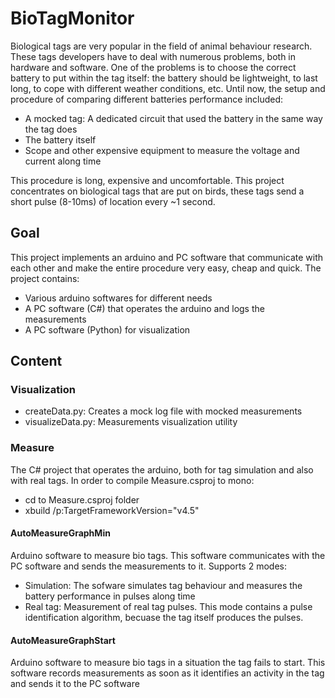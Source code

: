 # BioTagMonitor
Biological tags are very popular in the field of animal behaviour research.
These tags developers have to deal with numerous problems, both in hardware and software.
One of the problems is to choose the correct battery to put within the tag itself: the battery should be lightweight, to last long, to cope with different weather conditions, etc.
Until now, the setup and procedure of comparing different batteries performance included:
- A mocked tag: A dedicated circuit that used the battery in the same way the tag does
- The battery itself
- Scope and other expensive equipment to measure the voltage and current along time

This procedure is long, expensive and uncomfortable.
This project concentrates on biological tags that are put on birds, these tags send a short pulse (8-10ms) of location every ~1 second.

## Goal
This project implements an arduino and PC software that communicate with each other and make the entire procedure very easy, cheap and quick.
The project contains:
- Various arduino softwares for different needs
- A PC software (C#) that operates the arduino and logs the measurements
- A PC software (Python) for visualization

## Content

### Visualization
- createData.py: Creates a mock log file with mocked measurements
- visualizeData.py: Measurements visualization utility

### Measure
The C# project that operates the arduino, both for tag simulation and also with real tags.
In order to compile Measure.csproj to mono: 
- cd to Measure.csproj folder
- xbuild /p:TargetFrameworkVersion="v4.5"

#### AutoMeasureGraphMin
Arduino software to measure bio tags.
This software communicates with the PC software and sends the measurements to it.
Supports 2 modes:
- Simulation: The sofware simulates tag behaviour and measures the battery performance in pulses along time
- Real tag: Measurement of real tag pulses. This mode contains a pulse identification algorithm, becuase the tag itself produces the pulses.

#### AutoMeasureGraphStart
Arduino software to measure bio tags in a situation the tag fails to start.
This software records measurements as soon as it identifies an activity in the tag and sends it to the PC software
